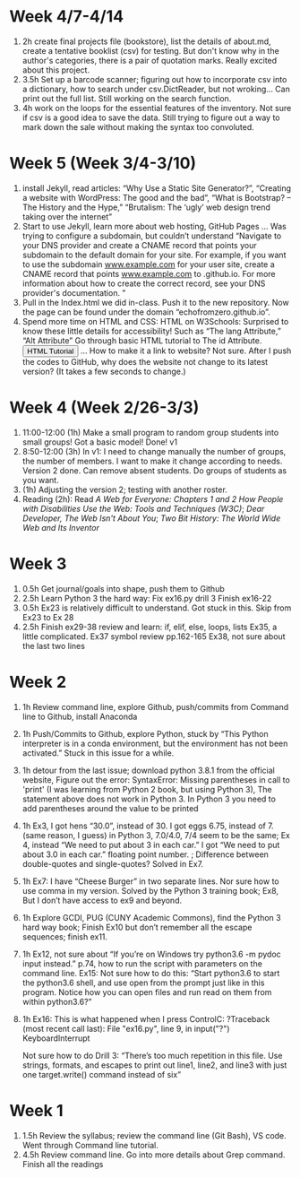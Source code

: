 # Week 4/7-4/14
1. 2h create final projects file (bookstore), list the details of about.md, create a tentative booklist (csv) for testing. But don't know why in the author's categories, there is a pair of quotation marks. Really excited about this project. 
2. 3.5h Set up a barcode scanner; figuring out how to incorporate csv into a dictionary, how to search under csv.DictReader, but not wroking... Can print out the full list. Still working on the search function.
3. 4h work on the loops for the essential features of the inventory. Not sure if csv is a good idea to save the data. Still trying to figure out a way to mark down the sale without making the syntax too convoluted.  


# Week 5 (Week 3/4-3/10)
1. install Jekyll, read articles: “Why Use a Static Site Generator?”, “Creating a website with WordPress: The good and the bad”, “What is Bootstrap? – The History and the Hype,” “Brutalism: The ‘ugly’ web design trend taking over the internet”
2. Start to use Jekyll, learn more about web hosting, GitHub Pages …
Was trying to configure a subdomain, but couldn’t understand “Navigate to your DNS provider and create a CNAME record that points your subdomain to the default domain for your site. For example, if you want to use the subdomain www.example.com for your user site, create a CNAME record that points www.example.com to <user>.github.io. For more information about how to create the correct record, see your DNS provider's documentation. ”
3. Pull in the Index.html we did in-class. Push it to the new repository. Now the page can be found under the domain “echofromzero.github.io”.
4. Spend more time on HTML and CSS: HTML on W3Schools: Surprised to know these little details for accessibility! Such as “The lang Attribute,” “Alt Attribute” Go through basic HTML tutorial to The id Attribute. <button onclick="document.location = 'default.asp'">HTML Tutorial</button>  … How to make it a link to website? Not sure.
After I push the codes to GitHub, why does the website not change to its latest version? (It takes a few seconds to change.)


# Week 4 (Week 2/26-3/3)
1. 11:00-12:00 (1h) Make a small program to random group students into small groups!
	Got a basic model! Done! v1
2. 8:50-12:00 (3h)	In v1: I need to change manually the number of groups, the number of members. I want to make it change according to needs. Version 2 done. Can remove absent students. Do groups of students as you want. 
3. (1h) Adjusting the version 2; testing with another roster. 
4. Reading  (2h): Read *A Web for Everyone: Chapters 1 and 2 How People with Disabilities Use the Web: Tools and Techniques (W3C)*; *Dear Developer, The Web Isn't About You*; *Two Bit History: The World Wide Web and Its Inventor*


# Week 3
1. 0.5h Get journal/goals into shape, push them to Github
2. 2.5h Learn Python 3 the hard way: 
    Fix ex16.py drill 3
    Finish ex16-22
3. 0.5h Ex23 is relatively difficult to understand. Got stuck in this. 
    Skip from Ex23 to Ex 28
4. 2.5h Finish ex29-38  review and learn: if, elif, else, loops, lists
    Ex35, a little complicated. 
    Ex37 symbol review pp.162-165
    Ex38, not sure about the last two lines


# Week 2
1. 1h Review command line, explore Github, push/commits from Command line to Github, install Anaconda
2. 1h Push/Commits to Github, explore Python, stuck by “This Python interpreter is in a conda environment, but the environment has not been activated.” Stuck in this issue for a while. 
3. 1h detour from the last issue; download python 3.8.1 from the official website, Figure out the error: SyntaxError: Missing parentheses in call to 'print' (I was learning from Python 2 book, but using Python 3), The statement above does not work in Python 3. In Python 3 you need to add parentheses around the value to be printed
4. 1h Ex3, I got hens “30.0”, instead of 30. I got eggs 6.75, instead of 7. (same reason, I guess) in Python 3, 7.0/4.0, 7/4 seem to be the same; Ex 4, instead “We need to put about 3 in each car.” I got “We need to put about 3.0 in each car.”     floating point number. ; Difference between double-quotes and single-quotes? Solved in Ex7.
5. 1h Ex7: I have “Cheese Burger” in two separate lines. Nor sure how to use comma in my version. Solved by the Python 3 training book; Ex8, But I don’t have access to ex9 and beyond. 
6. 1h Explore GCDI, PUG (CUNY Academic Commons), find the Python 3 hard way book; Finish Ex10 but don’t remember all the escape sequences; finish ex11.	
7. 1h Ex12, not sure about “If you’re on Windows try python3.6 -m pydoc input instead.”
    p.74, how to run the script with parameters on the command line.
    Ex15: Not sure how to do this: “Start python3.6 to start the python3.6 shell, and use open from the prompt just like in this program. Notice how you can open files and run read on them from within python3.6?” 
8. 1h Ex16: This is what happened when I press ControlC:
    ?Traceback (most recent call last):
    File "ex16.py", line 9, in <module>
    input("?")
    KeyboardInterrupt

    Not sure how to do Drill 3: “There’s too much repetition in this file. Use strings, formats, and escapes to print out line1,
    line2, and line3 with just one target.write() command instead of six”

# Week 1 
1. 1.5h Review the syllabus; review the command line (Git Bash), VS code. Went through Command line tutorial. 
2. 4.5h Review command line. Go into more details about Grep command. Finish all the readings
